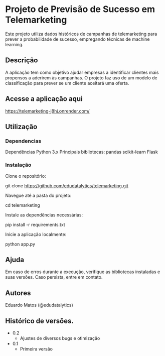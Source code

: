 # Projeto de Previsão de Sucesso em Telemarketing

Este projeto utiliza dados históricos de campanhas de telemarketing para prever a probabilidade de sucesso, empregando técnicas de machine learning.

## Descrição
A aplicação tem como objetivo ajudar empresas a identificar clientes mais propensos a aderirem às campanhas. O projeto faz uso de um modelo de classificação para prever se um cliente aceitará uma oferta.



## Acesse a aplicação aqui 
https://telemarketing-j8hj.onrender.com/

## Utilização
### Dependencias
Dependências
Python 3.x
Principais bibliotecas:
pandas
scikit-learn
Flask

### Instalação

Clone o repositório:

git clone https://github.com/edudatalytics/telemarketing.git

Navegue até a pasta do projeto:

cd telemarketing

Instale as dependências necessárias:

pip install -r requirements.txt

Inicie a aplicação localmente:

python app.py

## Ajuda

Em caso de erros durante a execução, verifique as bibliotecas instaladas e suas versões. Caso persista, entre em contato.

## Autores

Eduardo Matos (@edudatalytics)

## Histórico de versões.

* 0.2
	* Ajustes de diversos bugs e otimização
* 0.1
    * Primeira versão

